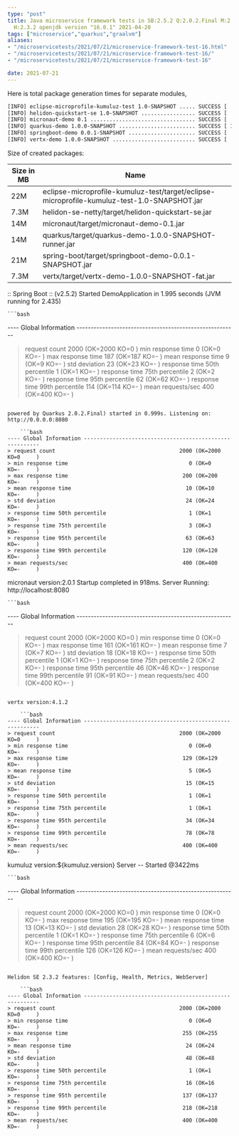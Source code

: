 ```yaml
---
type: "post"
title: Java microservice framework tests in SB:2.5.2 Q:2.0.2.Final M:2.5.9 V:4.1.2
  H:2.3.2 openjdk version "16.0.1" 2021-04-20
tags: ["microservice","quarkus","graalvm"]
aliases:
- "/microservicetests/2021/07/21/microservice-framework-test-16.html"
- "/microservicetests/2021/07/21/microservice-framework-test-16/"
- "/microservicetests/2021/07/21/microservice-framework-test-16"

date: 2021-07-21
---
```

 
Here is total package generation times for separate modules,
```bash
[INFO] eclipse-microprofile-kumuluz-test 1.0-SNAPSHOT ..... SUCCESS [  3.577 s]
[INFO] helidon-quickstart-se 1.0-SNAPSHOT ................. SUCCESS [  9.693 s]
[INFO] micronaut-demo 0.1 ................................. SUCCESS [  7.005 s]
[INFO] quarkus-demo 1.0.0-SNAPSHOT ........................ SUCCESS [ 14.932 s]
[INFO] springboot-demo 0.0.1-SNAPSHOT ..................... SUCCESS [  7.064 s]
[INFO] vertx-demo 1.0.0-SNAPSHOT .......................... SUCCESS [  3.867 s]
```
Size of created packages:

| Size in MB |  Name |
|------------|-------|
| 22M | eclipse-microprofile-kumuluz-test/target/eclipse-microprofile-kumuluz-test-1.0-SNAPSHOT.jar |
| 7.3M | helidon-se-netty/target/helidon-quickstart-se.jar |
| 14M | micronaut/target/micronaut-demo-0.1.jar |
| 14M | quarkus/target/quarkus-demo-1.0.0-SNAPSHOT-runner.jar |
| 21M | spring-boot/target/springboot-demo-0.0.1-SNAPSHOT.jar |
| 7.3M | vertx/target/vertx-demo-1.0.0-SNAPSHOT-fat.jar |


:: Spring Boot :: (v2.5.2) Started DemoApplication in 1.995 seconds (JVM running for 2.435)

    ```bash
---- Global Information --------------------------------------------------------
> request count                                       2000 (OK=2000   KO=0     )
> min response time                                      0 (OK=0      KO=-     )
> max response time                                    187 (OK=187    KO=-     )
> mean response time                                     9 (OK=9      KO=-     )
> std deviation                                         23 (OK=23     KO=-     )
> response time 50th percentile                          1 (OK=1      KO=-     )
> response time 75th percentile                          2 (OK=2      KO=-     )
> response time 95th percentile                         62 (OK=62     KO=-     )
> response time 99th percentile                        114 (OK=114    KO=-     )
> mean requests/sec                                    400 (OK=400    KO=-     )
```

powered by Quarkus 2.0.2.Final) started in 0.999s. Listening on: http://0.0.0.0:8080

    ```bash
---- Global Information --------------------------------------------------------
> request count                                       2000 (OK=2000   KO=0     )
> min response time                                      0 (OK=0      KO=-     )
> max response time                                    200 (OK=200    KO=-     )
> mean response time                                    10 (OK=10     KO=-     )
> std deviation                                         24 (OK=24     KO=-     )
> response time 50th percentile                          1 (OK=1      KO=-     )
> response time 75th percentile                          3 (OK=3      KO=-     )
> response time 95th percentile                         63 (OK=63     KO=-     )
> response time 99th percentile                        120 (OK=120    KO=-     )
> mean requests/sec                                    400 (OK=400    KO=-     )
```

micronaut version:2.0.1 Startup completed in 918ms. Server Running: http://localhost:8080

    ```bash
---- Global Information --------------------------------------------------------
> request count                                       2000 (OK=2000   KO=0     )
> min response time                                      0 (OK=0      KO=-     )
> max response time                                    161 (OK=161    KO=-     )
> mean response time                                     7 (OK=7      KO=-     )
> std deviation                                         18 (OK=18     KO=-     )
> response time 50th percentile                          1 (OK=1      KO=-     )
> response time 75th percentile                          2 (OK=2      KO=-     )
> response time 95th percentile                         46 (OK=46     KO=-     )
> response time 99th percentile                         91 (OK=91     KO=-     )
> mean requests/sec                                    400 (OK=400    KO=-     )
```

vertx version:4.1.2

    ```bash
---- Global Information --------------------------------------------------------
> request count                                       2000 (OK=2000   KO=0     )
> min response time                                      0 (OK=0      KO=-     )
> max response time                                    129 (OK=129    KO=-     )
> mean response time                                     5 (OK=5      KO=-     )
> std deviation                                         15 (OK=15     KO=-     )
> response time 50th percentile                          1 (OK=1      KO=-     )
> response time 75th percentile                          1 (OK=1      KO=-     )
> response time 95th percentile                         34 (OK=34     KO=-     )
> response time 99th percentile                         78 (OK=78     KO=-     )
> mean requests/sec                                    400 (OK=400    KO=-     )
```

kumuluz version:${kumuluz.version} Server -- Started @3422ms

    ```bash
---- Global Information --------------------------------------------------------
> request count                                       2000 (OK=2000   KO=0     )
> min response time                                      0 (OK=0      KO=-     )
> max response time                                    195 (OK=195    KO=-     )
> mean response time                                    13 (OK=13     KO=-     )
> std deviation                                         28 (OK=28     KO=-     )
> response time 50th percentile                          1 (OK=1      KO=-     )
> response time 75th percentile                          6 (OK=6      KO=-     )
> response time 95th percentile                         84 (OK=84     KO=-     )
> response time 99th percentile                        126 (OK=126    KO=-     )
> mean requests/sec                                    400 (OK=400    KO=-     )
```

Helidon SE 2.3.2 features: [Config, Health, Metrics, WebServer]

    ```bash
---- Global Information --------------------------------------------------------
> request count                                       2000 (OK=2000   KO=0     )
> min response time                                      0 (OK=0      KO=-     )
> max response time                                    255 (OK=255    KO=-     )
> mean response time                                    24 (OK=24     KO=-     )
> std deviation                                         48 (OK=48     KO=-     )
> response time 50th percentile                          1 (OK=1      KO=-     )
> response time 75th percentile                         16 (OK=16     KO=-     )
> response time 95th percentile                        137 (OK=137    KO=-     )
> response time 99th percentile                        218 (OK=218    KO=-     )
> mean requests/sec                                    400 (OK=400    KO=-     )
```
